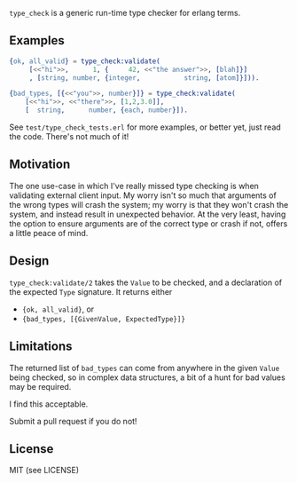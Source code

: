 `type_check` is a generic run-time type checker for erlang terms.


## Examples

```erlang
{ok, all_valid} = type_check:validate(
     [<<"hi">>,      1, {     42, <<"the answer">>, [blah]}]
     , [string, number, {integer,           string, [atom]}])).

{bad_types, [{<<"you">>, number}]} = type_check:validate(
	[<<"hi">>, <<"there">>, [1,2,3.0]], 
	[  string,      number, {each, number}]).
```

See `test/type_check_tests.erl` for more examples, or better yet, just read the code. There's not much of it!


## Motivation

The one use-case in which I've really missed type checking is when
validating external client input. My worry isn't so much that
arguments of the wrong types will crash the system; my worry is that
they won't crash the system, and instead result in unexpected
behavior. At the very least, having the option to ensure arguments are
of the correct type or crash if not, offers a little peace of mind.


## Design

`type_check:validate/2` takes the `Value` to be checked, and a
declaration of the expected `Type` signature. It returns either

 * `{ok, all_valid}`, or
 * `{bad_types, [{GivenValue, ExpectedType}]}`


## Limitations

The returned list of `bad_types` can come from anywhere in the given
`Value` being checked, so in complex data structures, a bit of a hunt
for bad values may be required.

I find this acceptable.

Submit a pull request if you do not!


## License

MIT (see LICENSE)